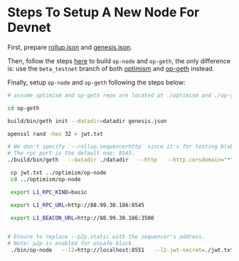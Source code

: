 
# Steps To Setup A New Node For Devnet

First, prepare [rollup.json](./assets/beta_testnet_rollup.json) and [genesis.json](./assets/beta_testnet_genesis.json).

Then, follow the steps [here](https://docs.optimism.io/builders/chain-operators/tutorials/create-l2-rollup) to build `op-node` and `op-geth`, the only difference is: use the `beta_testnet` branch of both [optimism](https://github.com/ethstorage/optimism/tree/beta_testnet) and [op-geth](https://github.com/ethstorage/op-geth/tree/beta_testnet) instead.

Finally, setup `op-node` and `op-geth` following the steps below:

```bash
# assume optimism and op-geth repo are located at ./optimism and ./op-geth

cd op-geth

build/bin/geth init --datadir=datadir genesis.json

openssl rand -hex 32 > jwt.txt

# We don't specify `--rollup.sequencerhttp` since it's for testing blob archiver only.
# The rpc port is the default one: 8545.
./build/bin/geth   --datadir ./datadir   --http   --http.corsdomain="*"   --http.vhosts="*"   --http.addr=0.0.0.0   --http.api=web3,debug,eth,txpool,net,engine   --ws   --ws.addr=0.0.0.0   --ws.port=8546   --ws.origins="*"   --ws.api=debug,eth,txpool,net,engine   --syncmode=full   --gcmode=archive   --nodiscover   --maxpeers=0   --networkid=3335   --authrpc.vhosts="*"   --authrpc.addr=0.0.0.0   --authrpc.port=8551   --authrpc.jwtsecret=./jwt.txt   --rollup.disabletxpoolgossip=true

 cp jwt.txt ../optimism/op-node 
 cd ../optimism/op-node

 export L1_RPC_KIND=basic

 export L1_RPC_URL=http://88.99.30.186:8545

 export L1_BEACON_URL=http://88.99.30.186:3500


# Ensure to replace --p2p.static with the sequencer's address.
# Note: p2p is enabled for unsafe block.
 ./bin/op-node   --l2=http://localhost:8551   --l2.jwt-secret=./jwt.txt   --verifier.l1-confs=4   --rollup.config=./rollup.json   --rpc.addr=0.0.0.0   --rpc.port=8547   --p2p.static=/ip4/65.109.20.29/tcp/9003/p2p/16Uiu2HAmP3KorAMS1DC5SdDEcNGwhMFKuoyvZzBSWXdqysZgrxQ7 --p2p.listen.ip=0.0.0.0 --p2p.listen.tcp=9003 --p2p.listen.udp=9003  --p2p.no-discovery --p2p.sync.onlyreqtostatic --rpc.enable-admin   --l1=$L1_RPC_URL   --l1.rpckind=$L1_RPC_KIND --l1.beacon=$L1_BEACON_URL --l1.beacon-archiver=http://65.108.236.27:9645

```